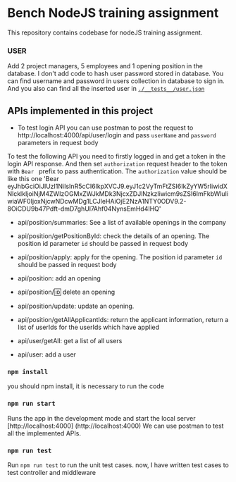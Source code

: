 # Bench NodeJS training assignment

This repository contains codebase for nodeJS training assignment.

### USER
Add 2 project managers, 5 employees and 1 opening position in the database. I don't add code to hash user password stored in database. You can find username and password in users collection in database to sign in. And you also can find all the inserted user in [`./__tests__/user.json`](./__tests__/user.json)

## APIs implemented in this project
- To test login API you can use postman to post the request to http://localhost:4000/api/user/login and pass `userName` and `password` parameters in request body

To test the following API you need to firstly logged in and get a token in the login API response. And then set `authorization` request header to the token with `Bear ` prefix to pass authentication. The `authorization` value should be like this one 'Bear eyJhbGciOiJIUzI1NiIsInR5cCI6IkpXVCJ9.eyJ1c2VyTmFtZSI6IkZyYW5rIiwidXNlcklkIjoiNjM4ZWIzOGMxZWJkMDk3NjcxZDJlNzkzIiwicm9sZSI6ImFkbWluIiwiaWF0IjoxNjcwNDcwMDg1LCJleHAiOjE2NzA1NTY0ODV9.2-8OiCDU9b47Pdft-dmD7ghUl7Ahf04NynsEmHd4IHQ'

- api/position/summaries: See a list of available openings in the company

- api/position/getPositionById: check the details of an opening. The position id parameter `id` should be passed in request body

- api/position/apply: apply for the opening. The position id parameter `id` should be passed in request body

- api/position: add an opening

- api/position/:id: delete an opening

- api/position/update: update an opening.

- api/position/getAllApplicantIds: return the applicant information, return a list of userIds for the userIds which have applied

- api/user/getAll: get a list of all users

- api/user: add a user


### `npm install`
you should npm install, it is necessary to run the code

### `npm run start`
Runs the app in the development mode and start the local server [http://localhost:4000] (http://localhost:4000)
We can use postman to test all the implemented APIs.

### `npm run test`

Run `npm run test` to run the unit test cases. now, I have written test cases to test controller and middleware


